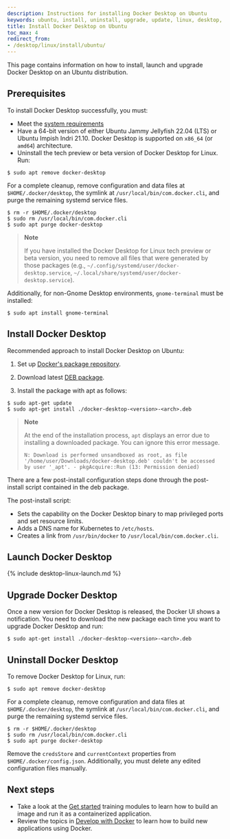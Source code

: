 ```yaml
---
description: Instructions for installing Docker Desktop on Ubuntu
keywords: ubuntu, install, uninstall, upgrade, update, linux, desktop, docker desktop, docker desktop for linux, dd4l
title: Install Docker Desktop on Ubuntu
toc_max: 4
redirect_from:
- /desktop/linux/install/ubuntu/
---
```



This page contains information on how to install, launch and upgrade Docker Desktop on an Ubuntu distribution. 

## Prerequisites


To install Docker Desktop successfully, you must:
 - Meet the [system requirements](linux-install.md#system-requirements) 
 - Have a 64-bit version of either Ubuntu Jammy Jellyfish 22.04 (LTS) or Ubuntu Impish Indri 21.10.
 Docker Desktop is supported on `x86_64` (or `amd64`) architecture.
 - Uninstall the tech preview or beta version of Docker Desktop for Linux. Run:

```console
$ sudo apt remove docker-desktop
```

For a complete cleanup, remove configuration and data files at `$HOME/.docker/desktop`, the symlink at `/usr/local/bin/com.docker.cli`, and purge
the remaining systemd service files.

```console
$ rm -r $HOME/.docker/desktop
$ sudo rm /usr/local/bin/com.docker.cli
$ sudo apt purge docker-desktop
```

> **Note**
>
> If you have installed the Docker Desktop for Linux tech preview or beta version, you need to remove all files that were generated by those packages (e.g., `~/.config/systemd/user/docker-desktop.service`, `~/.local/share/systemd/user/docker-desktop.service`).

Additionally, for non-Gnome Desktop environments, `gnome-terminal` must be installed:

```console
$ sudo apt install gnome-terminal
```

## Install Docker Desktop

Recommended approach to install Docker Desktop on Ubuntu:

1. Set up [Docker's package repository](../../engine/install/ubuntu.md#set-up-the-repository).

2. Download latest [DEB package](https://desktop.docker.com/linux/main/amd64/docker-desktop-4.12.0-amd64.deb?utm_source=docker&utm_medium=webreferral&utm_campaign=docs-driven-download-linux-amd64).

3. Install the package with apt as follows:

```console
$ sudo apt-get update
$ sudo apt-get install ./docker-desktop-<version>-<arch>.deb
```

> **Note**
>
> At the end of the installation process, `apt` displays an error due to installing a downloaded package. You
> can ignore this error message.
>
>  ```
>  N: Download is performed unsandboxed as root, as file '/home/user/Downloads/docker-desktop.deb' couldn't be accessed by user '_apt'. - pkgAcquire::Run (13: Permission denied)
>  ```

There are a few post-install configuration steps done through the post-install script contained in the deb package.

The post-install script:

- Sets the capability on the Docker Desktop binary to map privileged ports and set resource limits.
- Adds a DNS name for Kubernetes to `/etc/hosts`.
- Creates a link from `/usr/bin/docker` to `/usr/local/bin/com.docker.cli`.

## Launch Docker Desktop

{% include desktop-linux-launch.md %}


## Upgrade Docker Desktop

Once a new version for Docker Desktop is released, the Docker UI shows a notification. 
You need to download the new package each time you want to upgrade Docker Desktop and run:

```console
$ sudo apt-get install ./docker-desktop-<version>-<arch>.deb
```


## Uninstall Docker Desktop

To remove Docker Desktop for Linux, run:

```console
$ sudo apt remove docker-desktop
```

For a complete cleanup, remove configuration and data files at `$HOME/.docker/desktop`, the symlink at `/usr/local/bin/com.docker.cli`, and purge
the remaining systemd service files.

```console
$ rm -r $HOME/.docker/desktop
$ sudo rm /usr/local/bin/com.docker.cli
$ sudo apt purge docker-desktop
```

Remove the `credsStore` and `currentContext` properties from `$HOME/.docker/config.json`. Additionally, you must delete any edited configuration files manually. 

## Next steps

- Take a look at the [Get started](../../get-started/index.md) training modules to learn  how to build an image and run it as a containerized application.
- Review the topics in [Develop with Docker](../../develop/index.md) to learn how to build new applications using Docker.
